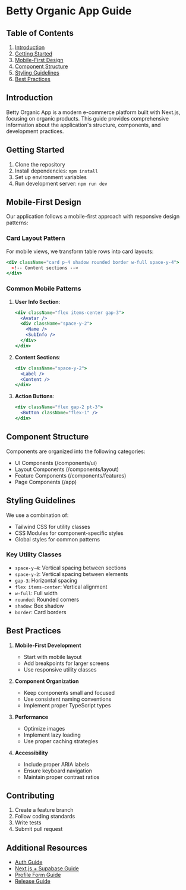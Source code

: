 # Betty Organic App Guide

## Table of Contents
1. [Introduction](#introduction)
2. [Getting Started](#getting-started)
3. [Mobile-First Design](#mobile-first-design)
4. [Component Structure](#component-structure)
5. [Styling Guidelines](#styling-guidelines)
6. [Best Practices](#best-practices)

## Introduction
Betty Organic App is a modern e-commerce platform built with Next.js, focusing on organic products. This guide provides comprehensive information about the application's structure, components, and development practices.

## Getting Started
1. Clone the repository
2. Install dependencies: `npm install`
3. Set up environment variables
4. Run development server: `npm run dev`

## Mobile-First Design
Our application follows a mobile-first approach with responsive design patterns:

### Card Layout Pattern
For mobile views, we transform table rows into card layouts:

```jsx
<div className="card p-4 shadow rounded border w-full space-y-4">
  <!-- Content sections -->
</div>
```

### Common Mobile Patterns
1. **User Info Section**:
   ```jsx
   <div className="flex items-center gap-3">
     <Avatar />
     <div className="space-y-2">
       <Name />
       <SubInfo />
     </div>
   </div>
   ```

2. **Content Sections**:
   ```jsx
   <div className="space-y-2">
     <Label />
     <Content />
   </div>
   ```

3. **Action Buttons**:
   ```jsx
   <div className="flex gap-2 pt-3">
     <Button className="flex-1" />
   </div>
   ```

## Component Structure
Components are organized into the following categories:
- UI Components (/components/ui)
- Layout Components (/components/layout)
- Feature Components (/components/features)
- Page Components (/app)

## Styling Guidelines
We use a combination of:
- Tailwind CSS for utility classes
- CSS Modules for component-specific styles
- Global styles for common patterns

### Key Utility Classes
- `space-y-4`: Vertical spacing between sections
- `space-y-2`: Vertical spacing between elements
- `gap-3`: Horizontal spacing
- `flex items-center`: Vertical alignment
- `w-full`: Full width
- `rounded`: Rounded corners
- `shadow`: Box shadow
- `border`: Card borders

## Best Practices
1. **Mobile-First Development**
   - Start with mobile layout
   - Add breakpoints for larger screens
   - Use responsive utility classes

2. **Component Organization**
   - Keep components small and focused
   - Use consistent naming conventions
   - Implement proper TypeScript types

3. **Performance**
   - Optimize images
   - Implement lazy loading
   - Use proper caching strategies

4. **Accessibility**
   - Include proper ARIA labels
   - Ensure keyboard navigation
   - Maintain proper contrast ratios

## Contributing
1. Create a feature branch
2. Follow coding standards
3. Write tests
4. Submit pull request

## Additional Resources
- [Auth Guide](./docs/auth-guide.md)
- [Next.js + Supabase Guide](./docs/nextjs-supabase-guide.md)
- [Profile Form Guide](./docs/profile-form-guide.md)
- [Release Guide](./docs/release-guide.md)
